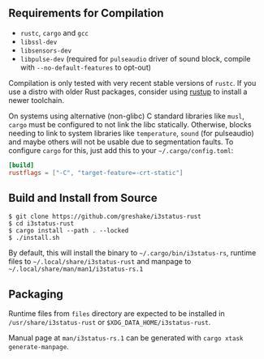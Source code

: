 ## Requirements for Compilation

- `rustc`, `cargo` and `gcc`
- `libssl-dev`
- `libsensors-dev`
- `libpulse-dev` (required for `pulseaudio` driver of sound block, compile with `--no-default-features` to opt-out)

Compilation is only tested with very recent stable versions of `rustc`. If you use a distro with older Rust packages, consider using [rustup](https://rustup.rs/) to install a newer toolchain.

On systems using alternative (non-glibc) C standard libraries like `musl`, `cargo` must be configured to not link the libc statically. Otherwise, blocks needing to link to system libraries like `temperature`, `sound` (for pulseaudio) and maybe others will not be usable due to segmentation faults. To configure `cargo` for this, just add this to your `~/.cargo/config.toml`:

```toml
[build]
rustflags = ["-C", "target-feature=-crt-static"]
```

## Build and Install from Source

```shell
$ git clone https://github.com/greshake/i3status-rust
$ cd i3status-rust
$ cargo install --path . --locked
$ ./install.sh
```

By default, this will install the binary to `~/.cargo/bin/i3status-rs`, runtime files to `~/.local/share/i3status-rust` and manpage to `~/.local/share/man/man1/i3status-rs.1`

## Packaging

Runtime files from `files` directory are expected to be installed in `/usr/share/i3status-rust` or `$XDG_DATA_HOME/i3status-rust`.

Manual page at `man/i3status-rs.1` can be generated with `cargo xtask generate-manpage`.
